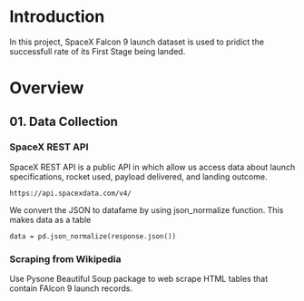 # Introduction
In this project, SpaceX Falcon 9 launch dataset is used to pridict the successfull rate of its First Stage being landed.

# Overview
## 01. Data Collection 

### SpaceX REST API
SpaceX REST API is a public API in which allow us access data about launch specifications, rocket used, payload delivered, and landing outcome.

```
https://api.spacexdata.com/v4/
```

We convert the JSON to datafame by using json_normalize function. This makes data as a table 
```
data = pd.json_normalize(response.json()) 
```
### Scraping from Wikipedia
Use Pysone Beautiful Soup package to web scrape HTML tables that contain FAlcon 9 launch records.
